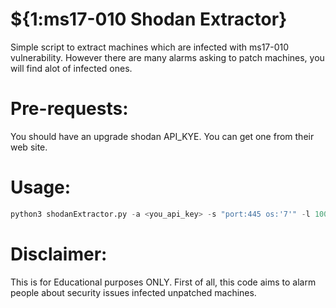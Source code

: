 # ${1:ms17-010 Shodan Extractor}
Simple script to extract machines which are infected with ms17-010 vulnerability. However there are many alarms asking to patch machines, you will find alot of infected ones.

# Pre-requests:
You should have an upgrade shodan API_KYE. You can get one from their web site.

# Usage: 
```python
python3 shodanExtractor.py -a <you_api_key> -s "port:445 os:'7'" -l 100
```

# Disclaimer:
This is for Educational purposes ONLY. First of all, this code aims to alarm people about security issues infected unpatched machines.

